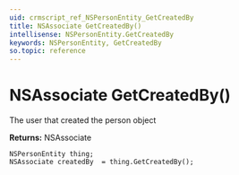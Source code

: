 ```yaml
---
uid: crmscript_ref_NSPersonEntity_GetCreatedBy
title: NSAssociate GetCreatedBy()
intellisense: NSPersonEntity.GetCreatedBy
keywords: NSPersonEntity, GetCreatedBy
so.topic: reference
---
```


# NSAssociate GetCreatedBy()

The user that created the person object

**Returns:** NSAssociate

```crmscript
NSPersonEntity thing;
NSAssociate createdBy  = thing.GetCreatedBy();
```

